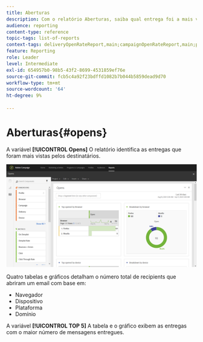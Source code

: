 ```yaml
---
title: Aberturas
description: Com o relatório Aberturas, saiba qual entrega foi a mais visualizada de acordo com vários critérios.
audience: reporting
content-type: reference
topic-tags: list-of-reports
context-tags: deliveryOpenRateReport,main;campaignOpenRateReport,main;programOpenRateReport,main
feature: Reporting
role: Leader
level: Intermediate
exl-id: 654957b0-98b5-43f2-8699-4531859ef76e
source-git-commit: fcb5c4a92f23bdffd1082b7b044b5859dead9d70
workflow-type: tm+mt
source-wordcount: '64'
ht-degree: 9%

---
```


# Aberturas{#opens}

A variável **[!UICONTROL Opens]** O relatório identifica as entregas que foram mais vistas pelos destinatários.

![](assets/delivery_reports_opens.png)

Quatro tabelas e gráficos detalham o número total de recipients que abriram um email com base em:

* Navegador
* Dispositivo
* Plataforma
* Domínio

A variável **[!UICONTROL TOP 5]** A tabela e o gráfico exibem as entregas com o maior número de mensagens entregues.
